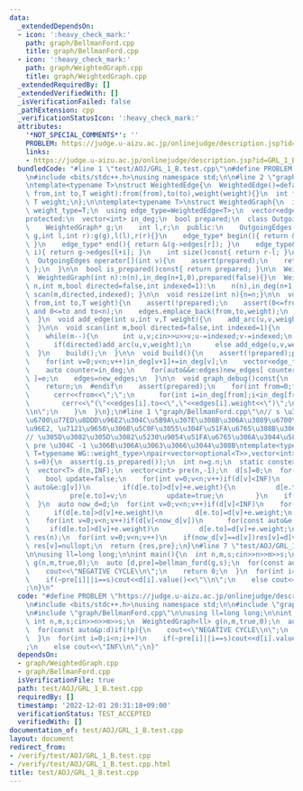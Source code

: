 ```yaml
---
data:
  _extendedDependsOn:
  - icon: ':heavy_check_mark:'
    path: graph/BellmanFord.cpp
    title: graph/BellmanFord.cpp
  - icon: ':heavy_check_mark:'
    path: graph/WeightedGraph.cpp
    title: graph/WeightedGraph.cpp
  _extendedRequiredBy: []
  _extendedVerifiedWith: []
  _isVerificationFailed: false
  _pathExtension: cpp
  _verificationStatusIcon: ':heavy_check_mark:'
  attributes:
    '*NOT_SPECIAL_COMMENTS*': ''
    PROBLEM: https://judge.u-aizu.ac.jp/onlinejudge/description.jsp?id=GRL_1_B
    links:
    - https://judge.u-aizu.ac.jp/onlinejudge/description.jsp?id=GRL_1_B
  bundledCode: "#line 1 \"test/AOJ/GRL_1_B.test.cpp\"\n#define PROBLEM \"https://judge.u-aizu.ac.jp/onlinejudge/description.jsp?id=GRL_1_B\"\
    \n#include <bits/stdc++.h>\nusing namespace std;\n\n#line 2 \"graph/WeightedGraph.cpp\"\
    \ntemplate<typename T>\nstruct WeightedEdge{\n  WeightedEdge()=default;\n  WeightedEdge(int\
    \ from,int to,T weight):from(from),to(to),weight(weight){}\n  int from,to;\n \
    \ T weight;\n};\n\ntemplate<typename T>\nstruct WeightedGraph{\n  int n;\n  using\
    \ weight_type=T;\n  using edge_type=WeightedEdge<T>;\n  vector<edge_type> edges;\n\
    protected:\n  vector<int> in_deg;\n  bool prepared;\n  class OutgoingEdges{\n\
    \    WeightedGraph* g;\n    int l,r;\n  public:\n    OutgoingEdges(WeightedGraph*\
    \ g,int l,int r):g(g),l(l),r(r){}\n    edge_type* begin(){ return &(g->edges[l]);\
    \ }\n    edge_type* end(){ return &(g->edges[r]); }\n    edge_type& operator[](int\
    \ i){ return g->edges[l+i]; }\n    int size()const{ return r-l; }\n  };\npublic:\n\
    \  OutgoingEdges operator[](int v){\n    assert(prepared);\n    return { this,in_deg[v],in_deg[v+1]\
    \ };\n  }\n\n  bool is_prepared()const{ return prepared; }\n\n  WeightedGraph():n(0),in_deg(1,0),prepared(false){}\n\
    \  WeightedGraph(int n):n(n),in_deg(n+1,0),prepared(false){}\n  WeightedGraph(int\
    \ n,int m,bool directed=false,int indexed=1):\n    n(n),in_deg(n+1,0),prepared(false){\
    \ scan(m,directed,indexed); }\n\n  void resize(int n){n=n;}\n\n  void add_arc(int\
    \ from,int to,T weight){\n    assert(!prepared);\n    assert(0<=from and from<n\
    \ and 0<=to and to<n);\n    edges.emplace_back(from,to,weight);\n    in_deg[from+1]++;\n\
    \  }\n  void add_edge(int u,int v,T weight){\n    add_arc(u,v,weight);\n    add_arc(v,u,weight);\n\
    \  }\n\n  void scan(int m,bool directed=false,int indexed=1){\n    edges.reserve(directed?m:2*m);\n\
    \    while(m--){\n      int u,v;cin>>u>>v;u-=indexed;v-=indexed;\n      T weight;cin>>weight;\n\
    \      if(directed)add_arc(u,v,weight);\n      else add_edge(u,v,weight);\n  \
    \  }\n    build();\n  }\n\n  void build(){\n    assert(!prepared);prepared=true;\n\
    \    for(int v=0;v<n;v++)in_deg[v+1]+=in_deg[v];\n    vector<edge_type> new_edges(in_deg.back());\n\
    \    auto counter=in_deg;\n    for(auto&&e:edges)new_edges[ counter[e.from]++\
    \ ]=e;\n    edges=new_edges;\n  }\n\n  void graph_debug()const{\n  #ifndef __LOCAL\n\
    \    return;\n  #endif\n    assert(prepared);\n    for(int from=0;from<n;from++){\n\
    \      cerr<<from<<\";\";\n      for(int i=in_deg[from];i<in_deg[from+1];i++)\n\
    \        cerr<<\"(\"<<edges[i].to<<\",\"<<edges[i].weight<<\")\";\n      cerr<<\"\
    \\n\";\n    }\n  }\n};\n#line 1 \"graph/BellmanFord.cpp\"\n// s \u304B\u3089\u306E\
    \u6700\u77ED\u8DDD\u96E2\u304C\u5B9A\u307E\u308B\u306A\u3089\u6700\u77ED\u8DDD\
    \u96E2, \u7121\u9650\u306B\u5C0F\u3055\u304F\u51FA\u6765\u308B\u306A\u3089 nullopt\n\
    // \u305D\u3082\u305D\u3082\u5230\u9054\u51FA\u6765\u306A\u3044\u5834\u5408\u306F\
    \ pre \u304C -1 \u306B\u306A\u3063\u3066\u3044\u308B\ntemplate<typename WG,typename\
    \ T=typename WG::weight_type>\npair<vector<optional<T>>,vector<int>> bellman_ford(WG&g,int\
    \ s=0){\n  assert(g.is_prepared());\n  int n=g.n;\n  static constexpr T INF=numeric_limits<T>::max()/2;\n\
    \  vector<T> d(n,INF);\n  vector<int> pre(n,-1);\n  d[s]=0;\n  for(int _=0;_<n;_++){\n\
    \    bool update=false;\n    for(int v=0;v<n;v++)if(d[v]<INF)\n      for(const\
    \ auto&e:g[v])\n        if(d[e.to]>d[v]+e.weight){\n          d[e.to]=d[v]+e.weight;\n\
    \          pre[e.to]=v;\n          update=true;\n        }\n    if(!update)make_pair(d,pre);\n\
    \  }\n  auto now_d=d;\n  for(int v=0;v<n;v++)if(d[v]<INF)\n    for(const auto&e:g[v])\n\
    \      if(d[e.to]>d[v]+e.weight)\n        d[e.to]=d[v]+e.weight;\n  for(int _=1;_<n;_++)\n\
    \    for(int v=0;v<n;v++)if(d[v]<now_d[v])\n      for(const auto&e:g[v])\n   \
    \     if(d[e.to]>d[v]+e.weight)\n          d[e.to]=d[v]+e.weight;\n  vector<optional<T>>\
    \ res(n);\n  for(int v=0;v<n;v++)\n    if(now_d[v]==d[v])res[v]=d[v];\n    else\
    \ res[v]=nullopt;\n  return {res,pre};\n}\n#line 7 \"test/AOJ/GRL_1_B.test.cpp\"\
    \n\nusing ll=long long;\n\nint main(){\n  int n,m,s;cin>>n>>m>>s;\n  WeightedGraph<ll>\
    \ g(n,m,true,0);\n  auto [d,pre]=bellman_ford(g,s);\n  for(const auto&p:d)if(!p){\n\
    \    cout<<\"NEGATIVE CYCLE\\n\";\n    return 0;\n  }\n  for(int i=0;i<n;i++)\n\
    \    if(~pre[i]||i==s)cout<<d[i].value()<<\"\\n\";\n    else cout<<\"INF\\n\"\
    ;\n}\n"
  code: "#define PROBLEM \"https://judge.u-aizu.ac.jp/onlinejudge/description.jsp?id=GRL_1_B\"\
    \n#include <bits/stdc++.h>\nusing namespace std;\n\n#include \"graph/WeightedGraph.cpp\"\
    \n#include \"graph/BellmanFord.cpp\"\n\nusing ll=long long;\n\nint main(){\n \
    \ int n,m,s;cin>>n>>m>>s;\n  WeightedGraph<ll> g(n,m,true,0);\n  auto [d,pre]=bellman_ford(g,s);\n\
    \  for(const auto&p:d)if(!p){\n    cout<<\"NEGATIVE CYCLE\\n\";\n    return 0;\n\
    \  }\n  for(int i=0;i<n;i++)\n    if(~pre[i]||i==s)cout<<d[i].value()<<\"\\n\"\
    ;\n    else cout<<\"INF\\n\";\n}"
  dependsOn:
  - graph/WeightedGraph.cpp
  - graph/BellmanFord.cpp
  isVerificationFile: true
  path: test/AOJ/GRL_1_B.test.cpp
  requiredBy: []
  timestamp: '2022-12-01 20:31:18+09:00'
  verificationStatus: TEST_ACCEPTED
  verifiedWith: []
documentation_of: test/AOJ/GRL_1_B.test.cpp
layout: document
redirect_from:
- /verify/test/AOJ/GRL_1_B.test.cpp
- /verify/test/AOJ/GRL_1_B.test.cpp.html
title: test/AOJ/GRL_1_B.test.cpp
---
```

